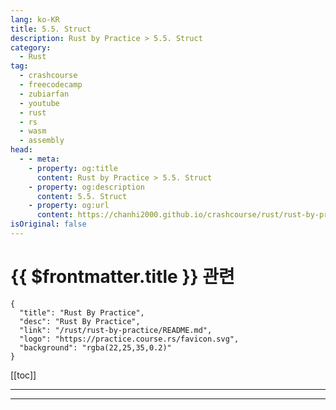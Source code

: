 ```yaml
---
lang: ko-KR
title: 5.5. Struct
description: Rust by Practice > 5.5. Struct
category: 
  - Rust
tag: 
  - crashcourse
  - freecodecamp
  - zubiarfan
  - youtube
  - rust
  - rs
  - wasm
  - assembly
head:
  - - meta:
    - property: og:title
      content: Rust by Practice > 5.5. Struct
    - property: og:description
      content: 5.5. Struct
    - property: og:url
      content: https://chanhi2000.github.io/crashcourse/rust/rust-by-practice/compound-types/struct.html
isOriginal: false
---
```


# {{ $frontmatter.title }} 관련

```component VPCard
{
  "title": "Rust By Practice",
  "desc": "Rust By Practice",
  "link": "/rust/rust-by-practice/README.md",
  "logo": "https://practice.course.rs/favicon.svg",
  "background": "rgba(22,25,35,0.2)"
}
```

[[toc]]

---

<SiteInfo
  name="6.5. Struct | Rust By Practice"
  desc="6.5. Struct"
  url="https://practice.rs/compound-types/struct.html"
  logo="https://practice.course.rs/favicon.svg"
  preview="https://github.com/sunface/rust-by-practice/blob/master/en/assets/header.jpg?raw=true"/>

<!-- TODO: 작성 -->

---

<TagLinsk />